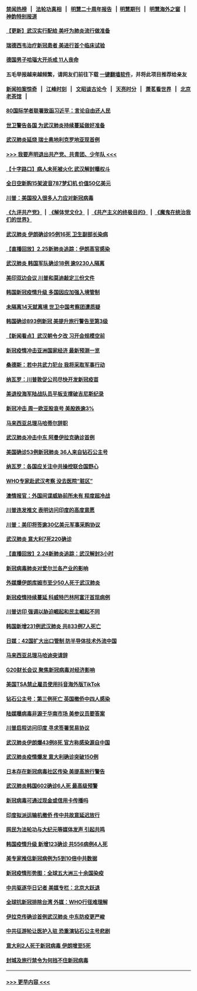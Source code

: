 #### [禁闻热榜](热点新闻.md?=0)  &nbsp;&nbsp;|&nbsp;&nbsp; [法轮功真相](https://github.com/gfw-breaker/truth/blob/master/README.md?=0) &nbsp;&nbsp;|&nbsp;&nbsp; [明慧二十周年报告](https://github.com/gfw-breaker/mh-reports/blob/master/README.md?=0) &nbsp;&nbsp;|&nbsp;&nbsp;[明慧期刊](https://github.com/gfw-breaker/mh-qikan) &nbsp;&nbsp;|&nbsp;&nbsp; [明慧海外之窗](https://github.com/gfw-breaker/mh-news/blob/master/README.md?=0) &nbsp;&nbsp;|&nbsp;&nbsp; [神韵特别报道](https://github.com/gfw-breaker/mh-news/blob/master/shenyun.md?=0)
#### [【更新】武汉实行配给 美吁为肺炎流行做准备](../pages/nsc418/n11890652.md?t=02261231) 
#### [瑞德西韦治疗新冠患者 美进行首个临床试验](../pages/nsc418/n11895845.md?t=02261231) 
#### [德国男子哈瑙大开杀戒 11人丧命](../pages/nsc418/n11895317.md?t=02261231) 
#### 五毛举报越来越频繁，请网友们前往下载 [一键翻墙软件](https://github.com/gfw-breaker/ssr-accounts)，并将此项目推荐给亲友
#### [新闻拍案惊奇](https://github.com/gfw-breaker/banned-news/blob/master/pages/link4.md) &nbsp;&nbsp;|&nbsp;&nbsp; [江峰时刻](https://github.com/gfw-breaker/banned-news/blob/master/pages/link4.md) &nbsp;&nbsp;|&nbsp;&nbsp; [文昭谈古论今](https://github.com/gfw-breaker/banned-news/blob/master/pages/link4.md) &nbsp;&nbsp;|&nbsp;&nbsp; [天亮时分](https://github.com/gfw-breaker/banned-news/blob/master/pages/link4.md) &nbsp;&nbsp;|&nbsp;&nbsp; [萧茗看世界](https://github.com/gfw-breaker/banned-news/blob/master/pages/link4.md) &nbsp;&nbsp;|&nbsp;&nbsp; [北京老茶馆](https://github.com/gfw-breaker/banned-news/blob/master/pages/link4.md) &nbsp;&nbsp;|&nbsp;&nbsp; 
#### [80国际学者联署致函习近平：言论自由还人民](../pages/nsc418/n11895601.md?t=02261231) 
#### [世卫警告各国 为武汉肺炎持续蔓延做好准备](../pages/nsc418/n11895336.md?t=02261231) 
#### [武汉肺炎延烧 瑞士奥地利克罗地亚现首例](../pages/nsc418/n11895444.md?t=02261231) 
#### [>>> 我要声明退出共产党、共青团、少年队 <<<](https://github.com/begood0513/goodnews/blob/master/quit/letter.md) 
#### [【十字路口】病人未死被火化 武汉解封曝权斗](../pages/nsc418/n11893784.md?t=02261231) 
#### [全日空新购15架波音787梦幻机 价值50亿美元](../pages/nsc418/n11895154.md?t=02261231) 
#### [川普：美国投入很多人力应对新冠病毒](../pages/nsc418/n11894977.md?t=02261231) 
#### [《九评共产党》](https://github.com/begood0513/9ping.md/blob/master/README.md) &nbsp;|&nbsp; [《解体党文化》](../../../../jtdwh.md/blob/master/README.md)  &nbsp;|&nbsp; [《共产主义的终极目的》](../../../../gczydzjmd.md/blob/master/README.md) &nbsp;|&nbsp; [《魔鬼在统治我们的世界》](../../../../mgztzwmdsj.md/blob/master/README.md) 
#### [武汉肺炎 伊朗确诊95例16死 卫生副部长染病](../pages/nsc418/n11894906.md?t=02261231) 
#### [【直播回放】2.25新肺炎追踪：伊朗高官感染](../pages/nsc418/n11894749.md?t=02261231) 
#### [武汉肺炎 韩国军队确诊18例 逾9230人隔离](../pages/nsc418/n11894703.md?t=02261231) 
#### [美印双边会议 川普和莫迪敲定三份文件](../pages/nsc418/n11894247.md?t=02261231) 
#### [韩国新冠疫情升级 多国因应加强入境管制](../pages/nsc418/n11894334.md?t=02261231) 
#### [未隔离14天就离境 世卫中国考察团遭质疑](../pages/nsc418/n11893756.md?t=02261231) 
#### [韩国确诊893例新冠 美提升旅行警告至第3级](../pages/nsc418/n11893662.md?t=02261231) 
#### [【新闻看点】武汉朝令夕改 习开会规模空前](../pages/nsc418/n11892858.md?t=02261231) 
#### [新冠疫情冲击亚洲国家经济 最新预测一览](../pages/nsc418/n11893339.md?t=02261231) 
#### [桑德斯：若中共武力犯台 我将采取军事行动](../pages/nsc418/n11893282.md?t=02261231) 
#### [纳瓦罗：川普敦促公司尽快开发新冠疫苗](../pages/nsc418/n11893211.md?t=02261231) 
#### [美退役海军陆战队员平板支撑破吉尼斯纪录](../pages/nsc418/n11893022.md?t=02261231) 
#### [新冠冲击 周一欧亚股哀号 美股跌逾3%](../pages/nsc418/n11892648.md?t=02261231) 
#### [马来西亚总理马哈蒂尔辞职](../pages/nsc418/n11892792.md?t=02261231) 
#### [武汉肺炎冲击中东 阿曼伊拉克确诊首例](../pages/nsc418/n11892871.md?t=02261231) 
#### [美国确诊53例新冠肺炎 36人来自钻石公主号](../pages/nsc418/n11892877.md?t=02261231) 
#### [纳瓦罗：各国应关注中共操控联合国野心](../pages/nsc418/n11892856.md?t=02261231) 
#### [WHO专家赴武汉考察 没去医院“脏区”](../pages/nsc418/n11892736.md?t=02261231) 
#### [澳情报官：外国间谍威胁前所未有 程度超冷战](../pages/nsc418/n11892672.md?t=02261231) 
#### [川普连发推文 表明访问印度的高度意愿](../pages/nsc418/n11891927.md?t=02261231) 
#### [川普：美印将签逾30亿美元军事采购协议](../pages/nsc418/n11892494.md?t=02261231) 
#### [武汉肺炎 意大利7死220确诊](../pages/nsc418/n11892166.md?t=02261231) 
#### [【直播回放】2.24新肺炎追踪：武汉解封3小时](../pages/nsc418/n11892242.md?t=02261231) 
#### [新冠病毒肺炎对爱尔兰各产业的影响](../pages/nsc418/n11892328.md?t=02261231) 
#### [外媒爆伊朗库姆市至少50人死于武汉肺炎](../pages/nsc418/n11891996.md?t=02261231) 
#### [新冠疫情持续蔓延 科威特巴林阿富汗首现病例](../pages/nsc418/n11892052.md?t=02261231) 
#### [川普访印 强调以胁迫崛起和民主崛起不同](../pages/nsc418/n11891855.md?t=02261231) 
#### [韩国新增231例武汉肺炎 共833例7人死亡](../pages/nsc418/n11891919.md?t=02261231) 
#### [日媒：42国扩大出口管制 防半导体技术外流中国](../pages/nsc418/n11891730.md?t=02261231) 
#### [马来西亚总理马哈迪突请辞](../pages/nsc418/n11891521.md?t=02261231) 
#### [G20财长会议 聚焦新冠病毒对经济影响](../pages/nsc418/n11890400.md?t=02261231) 
#### [美国TSA禁止雇员使用抖音海外版TikTok](../pages/nsc418/n11890500.md?t=02261231) 
#### [钻石公主号：第三例死亡 英国撤侨中四人感染](../pages/nsc418/n11890293.md?t=02261231) 
#### [陆媒曝病毒非源于华南市场 美参议员要答案](../pages/nsc418/n11890306.md?t=02261231) 
#### [川普启程访问印度 寻求签署贸易协议](../pages/nsc418/n11890275.md?t=02261231) 
#### [武汉肺炎伊朗爆43例8死 官方称感染源自中国](../pages/nsc418/n11890128.md?t=02261231) 
#### [武汉肺炎疫情爆发 意大利确诊突破150例](../pages/nsc418/n11889926.md?t=02261231) 
#### [日本存在新冠病毒社区传染 美提高旅行警告](../pages/nsc418/n11889917.md?t=02261231) 
#### [武汉肺炎韩国602确诊6人死 最高级预警](../pages/nsc418/n11889715.md?t=02261231) 
#### [新冠病毒可通过现金或信用卡传播吗](../pages/nsc418/n11886629.md?t=02261231) 
#### [印度拟派运输机撤侨 传中共故意延迟放行](../pages/nsc418/n11889362.md?t=02261231) 
#### [网民为法轮功与大纪元等媒体发声 引起共鸣](../pages/nsc418/n11889143.md?t=02261231) 
#### [韩国疫情升级 新增123确诊 共556病例4人死](../pages/nsc418/n11888882.md?t=02261231) 
#### [美专家推估新冠病例为5到10倍中共数据](../pages/nsc418/n11884404.md?t=02261231) 
#### [新冠疫情形势图：全球五大洲三十余国染疫](../pages/nsc418/n11888454.md?t=02261231) 
#### [中共驱逐华日记者 美媒专栏：北京大跃退](../pages/nsc418/n11888453.md?t=02261231) 
#### [全球抗新冠排除台湾 外媒：WHO行径难理解](../pages/nsc418/n11888248.md?t=02261231) 
#### [伊拉克传确诊首例武汉肺炎 中东防疫更严峻](../pages/nsc418/n11888333.md?t=02261231) 
#### [中共征游轮让医护入驻 恐重演钻石公主号悲剧](../pages/nsc418/n11888077.md?t=02261231) 
#### [意大利2人死于新冠病毒 伊朗增至5死](../pages/nsc418/n11888083.md?t=02261231) 
#### [封城及旅行禁令为何挡不住新冠病毒](../pages/nsc418/n11888067.md?t=02261231) 

----
#### [ >>> 更早内容 <<< ](../indexes/nsc418-earlier.md)
